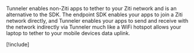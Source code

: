 Tunneler enables non-Ziti apps to tether to your Ziti network and is an alternative to the SDK. The endpoint SDK enables your apps to join a Ziti network directly, and Tunneler enables your apps to send and receive with the network indirectly via Tunneler much like a WiFi hotspot allows your laptop to tether to your mobile devices data uplink.

[!include[](../downloads/tunneler.md)]
